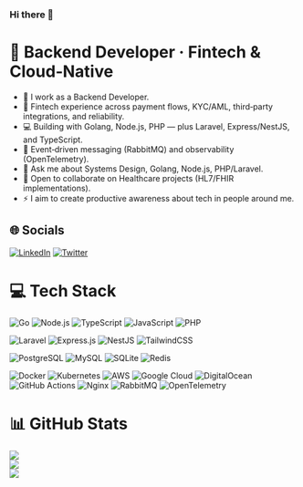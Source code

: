 ### Hi there 👋

# 💫 Backend Developer · Fintech & Cloud‑Native

- 📱 I work as a Backend Developer.
- 🚀 Fintech experience across payment flows, KYC/AML, third‑party integrations, and reliability.
- 💻 Building with Golang, Node.js, PHP — plus Laravel, Express/NestJS, and TypeScript.
- 📡 Event‑driven messaging (RabbitMQ) and observability (OpenTelemetry).
- 💬 Ask me about Systems Design, Golang, Node.js, PHP/Laravel.
- 👯 Open to collaborate on Healthcare projects (HL7/FHIR implementations).
- ⚡ I aim to create productive awareness about tech in people around me.

## 🌐 Socials

[![LinkedIn](https://img.shields.io/badge/LinkedIn-0077B5?style=for-the-badge&logo=linkedin&logoColor=white)](https://linkedin.com/in/benson-samasi)
[![Twitter](https://img.shields.io/badge/Twitter-1DA1F2?style=for-the-badge&logo=twitter&logoColor=white)](https://twitter.com/bsamaasi)
<!-- ![Profile Views](https://komarev.com/ghpvc/?username=samaasi&style=for-the-badge) -->

# 💻 Tech Stack

<!-- Languages -->
![Go](https://img.shields.io/badge/Go-00ADD8?style=for-the-badge&logo=go&logoColor=white)
![Node.js](https://img.shields.io/badge/Node.js-339933?style=for-the-badge&logo=node.js&logoColor=white)
![TypeScript](https://img.shields.io/badge/TypeScript-3178C6?style=for-the-badge&logo=typescript&logoColor=white)
![JavaScript](https://img.shields.io/badge/JavaScript-F7DF1E?style=for-the-badge&logo=javascript&logoColor=000000)
![PHP](https://img.shields.io/badge/PHP-777BB4?style=for-the-badge&logo=php&logoColor=white)

<!-- Frameworks & Libraries -->
![Laravel](https://img.shields.io/badge/Laravel-FF2D20?style=for-the-badge&logo=laravel&logoColor=white)
![Express.js](https://img.shields.io/badge/Express.js-000000?style=for-the-badge&logo=express&logoColor=white)
![NestJS](https://img.shields.io/badge/NestJS-E0234E?style=for-the-badge&logo=nestjs&logoColor=white)
![TailwindCSS](https://img.shields.io/badge/TailwindCSS-38B2AC?style=for-the-badge&logo=tailwindcss&logoColor=white)

<!-- Databases & Caches -->
![PostgreSQL](https://img.shields.io/badge/PostgreSQL-4169E1?style=for-the-badge&logo=postgresql&logoColor=white)
![MySQL](https://img.shields.io/badge/MySQL-005C84?style=for-the-badge&logo=mysql&logoColor=white)
![SQLite](https://img.shields.io/badge/SQLite-003B57?style=for-the-badge&logo=sqlite&logoColor=white)
![Redis](https://img.shields.io/badge/Redis-DC382D?style=for-the-badge&logo=redis&logoColor=white)

<!-- Cloud & DevOps -->
![Docker](https://img.shields.io/badge/Docker-2496ED?style=for-the-badge&logo=docker&logoColor=white)
![Kubernetes](https://img.shields.io/badge/Kubernetes-326CE5?style=for-the-badge&logo=kubernetes&logoColor=white)
![AWS](https://img.shields.io/badge/AWS-232F3E?style=for-the-badge&logo=amazon-aws&logoColor=FF9900)
![Google Cloud](https://img.shields.io/badge/Google%20Cloud-4285F4?style=for-the-badge&logo=googlecloud&logoColor=white)
![DigitalOcean](https://img.shields.io/badge/DigitalOcean-0067FF?style=for-the-badge&logo=digitalocean&logoColor=white)
![GitHub Actions](https://img.shields.io/badge/GitHub%20Actions-2088FF?style=for-the-badge&logo=github-actions&logoColor=white)
![Nginx](https://img.shields.io/badge/Nginx-009639?style=for-the-badge&logo=nginx&logoColor=white)
![RabbitMQ](https://img.shields.io/badge/RabbitMQ-FF6600?style=for-the-badge&logo=rabbitmq&logoColor=white)
![OpenTelemetry](https://img.shields.io/badge/OpenTelemetry-000000?style=for-the-badge&logo=opentelemetry&logoColor=white)
<!--
# 🏆 Trophies

![GitHub Trophies](https://github-profile-trophy.vercel.app/?username=samaasi&theme=algolia&no-bg=true&no-frame=true)
--->
# 📊 GitHub Stats

![](https://github-readme-stats.vercel.app/api?username=samaasi&hide=contribs&theme=radical&hide_border=true&include_all_commits=true&count_private=true)<br/>
![](https://github-readme-streak-stats.herokuapp.com/?user=samaasi&theme=highcontrast&hide_border=true)<br/>
![](https://github-readme-stats-3bbwmps3s-benson-samasis-projects.vercel.app/api/top-langs/?username=samaasi&count_private=true&show_icons=true&theme=radical&hide_border=true&layout=compact&hide=HTML,CSS,Blade)

<!--
Suggestions:
- Add pinned projects using: https://github-readme-stats.vercel.app/api/pin?username=samaasi&repo=REPO_NAME
- Keep sections concise; focus on your current strengths and interests.
-->